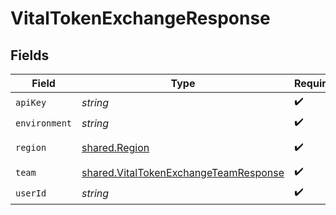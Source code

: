 # VitalTokenExchangeResponse


## Fields

| Field                                                                                                 | Type                                                                                                  | Required                                                                                              | Description                                                                                           |
| ----------------------------------------------------------------------------------------------------- | ----------------------------------------------------------------------------------------------------- | ----------------------------------------------------------------------------------------------------- | ----------------------------------------------------------------------------------------------------- |
| `apiKey`                                                                                              | *string*                                                                                              | :heavy_check_mark:                                                                                    | N/A                                                                                                   |
| `environment`                                                                                         | *string*                                                                                              | :heavy_check_mark:                                                                                    | N/A                                                                                                   |
| `region`                                                                                              | [shared.Region](../../../sdk/models/shared/region.md)                                                 | :heavy_check_mark:                                                                                    | An enumeration.                                                                                       |
| `team`                                                                                                | [shared.VitalTokenExchangeTeamResponse](../../../sdk/models/shared/vitaltokenexchangeteamresponse.md) | :heavy_check_mark:                                                                                    | N/A                                                                                                   |
| `userId`                                                                                              | *string*                                                                                              | :heavy_check_mark:                                                                                    | N/A                                                                                                   |